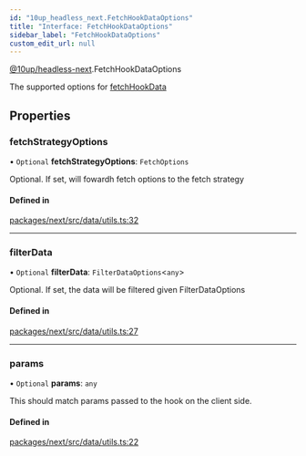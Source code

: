 ```yaml
---
id: "10up_headless_next.FetchHookDataOptions"
title: "Interface: FetchHookDataOptions"
sidebar_label: "FetchHookDataOptions"
custom_edit_url: null
---
```


[@10up/headless-next](../modules/10up_headless_next.md).FetchHookDataOptions

The supported options for [fetchHookData](../modules/10up_headless_next.md#fetchhookdata)

## Properties

### fetchStrategyOptions

• `Optional` **fetchStrategyOptions**: `FetchOptions`

Optional. If set, will fowardh fetch options to the fetch strategy

#### Defined in

[packages/next/src/data/utils.ts:32](https://github.com/10up/headless/blob/32c3bf4/packages/next/src/data/utils.ts#L32)

___

### filterData

• `Optional` **filterData**: `FilterDataOptions`<`any`\>

Optional. If set, the data will be filtered given FilterDataOptions

#### Defined in

[packages/next/src/data/utils.ts:27](https://github.com/10up/headless/blob/32c3bf4/packages/next/src/data/utils.ts#L27)

___

### params

• `Optional` **params**: `any`

This should match params passed to the hook on the client side.

#### Defined in

[packages/next/src/data/utils.ts:22](https://github.com/10up/headless/blob/32c3bf4/packages/next/src/data/utils.ts#L22)
